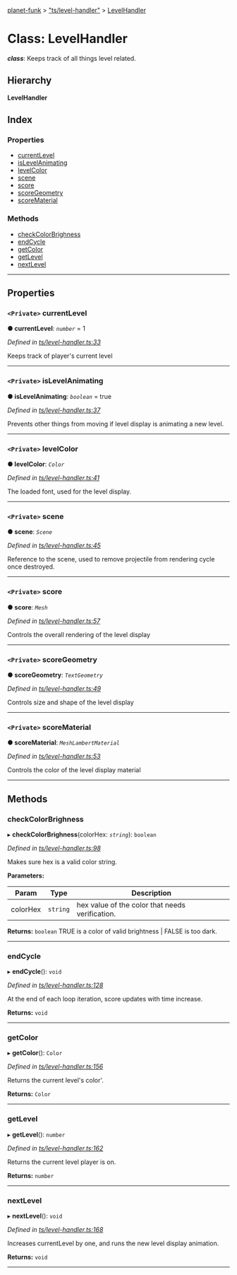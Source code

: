 [planet-funk](../README.md) > ["ts/level-handler"](../modules/_ts_level_handler_.md) > [LevelHandler](../classes/_ts_level_handler_.levelhandler.md)

# Class: LevelHandler

*__class__*: Keeps track of all things level related.

## Hierarchy

**LevelHandler**

## Index

### Properties

* [currentLevel](_ts_level_handler_.levelhandler.md#currentlevel)
* [isLevelAnimating](_ts_level_handler_.levelhandler.md#islevelanimating)
* [levelColor](_ts_level_handler_.levelhandler.md#levelcolor)
* [scene](_ts_level_handler_.levelhandler.md#scene)
* [score](_ts_level_handler_.levelhandler.md#score)
* [scoreGeometry](_ts_level_handler_.levelhandler.md#scoregeometry)
* [scoreMaterial](_ts_level_handler_.levelhandler.md#scorematerial)

### Methods

* [checkColorBrighness](_ts_level_handler_.levelhandler.md#checkcolorbrighness)
* [endCycle](_ts_level_handler_.levelhandler.md#endcycle)
* [getColor](_ts_level_handler_.levelhandler.md#getcolor)
* [getLevel](_ts_level_handler_.levelhandler.md#getlevel)
* [nextLevel](_ts_level_handler_.levelhandler.md#nextlevel)

---

## Properties

<a id="currentlevel"></a>

### `<Private>` currentLevel

**● currentLevel**: *`number`* = 1

*Defined in [ts/level-handler.ts:33](https://github.com/WilliamRADFunk/planet-funk/blob/c76261c/src/ts/level-handler.ts#L33)*

Keeps track of player's current level

___
<a id="islevelanimating"></a>

### `<Private>` isLevelAnimating

**● isLevelAnimating**: *`boolean`* = true

*Defined in [ts/level-handler.ts:37](https://github.com/WilliamRADFunk/planet-funk/blob/c76261c/src/ts/level-handler.ts#L37)*

Prevents other things from moving if level display is animating a new level.

___
<a id="levelcolor"></a>

### `<Private>` levelColor

**● levelColor**: *`Color`*

*Defined in [ts/level-handler.ts:41](https://github.com/WilliamRADFunk/planet-funk/blob/c76261c/src/ts/level-handler.ts#L41)*

The loaded font, used for the level display.

___
<a id="scene"></a>

### `<Private>` scene

**● scene**: *`Scene`*

*Defined in [ts/level-handler.ts:45](https://github.com/WilliamRADFunk/planet-funk/blob/c76261c/src/ts/level-handler.ts#L45)*

Reference to the scene, used to remove projectile from rendering cycle once destroyed.

___
<a id="score"></a>

### `<Private>` score

**● score**: *`Mesh`*

*Defined in [ts/level-handler.ts:57](https://github.com/WilliamRADFunk/planet-funk/blob/c76261c/src/ts/level-handler.ts#L57)*

Controls the overall rendering of the level display

___
<a id="scoregeometry"></a>

### `<Private>` scoreGeometry

**● scoreGeometry**: *`TextGeometry`*

*Defined in [ts/level-handler.ts:49](https://github.com/WilliamRADFunk/planet-funk/blob/c76261c/src/ts/level-handler.ts#L49)*

Controls size and shape of the level display

___
<a id="scorematerial"></a>

### `<Private>` scoreMaterial

**● scoreMaterial**: *`MeshLambertMaterial`*

*Defined in [ts/level-handler.ts:53](https://github.com/WilliamRADFunk/planet-funk/blob/c76261c/src/ts/level-handler.ts#L53)*

Controls the color of the level display material

___

## Methods

<a id="checkcolorbrighness"></a>

###  checkColorBrighness

▸ **checkColorBrighness**(colorHex: *`string`*): `boolean`

*Defined in [ts/level-handler.ts:98](https://github.com/WilliamRADFunk/planet-funk/blob/c76261c/src/ts/level-handler.ts#L98)*

Makes sure hex is a valid color string.

**Parameters:**

| Param | Type | Description |
| ------ | ------ | ------ |
| colorHex | `string` |  hex value of the color that needs verification. |

**Returns:** `boolean`
TRUE is a color of valid brightness | FALSE is too dark.

___
<a id="endcycle"></a>

###  endCycle

▸ **endCycle**(): `void`

*Defined in [ts/level-handler.ts:128](https://github.com/WilliamRADFunk/planet-funk/blob/c76261c/src/ts/level-handler.ts#L128)*

At the end of each loop iteration, score updates with time increase.

**Returns:** `void`

___
<a id="getcolor"></a>

###  getColor

▸ **getColor**(): `Color`

*Defined in [ts/level-handler.ts:156](https://github.com/WilliamRADFunk/planet-funk/blob/c76261c/src/ts/level-handler.ts#L156)*

Returns the current level's color'.

**Returns:** `Color`

___
<a id="getlevel"></a>

###  getLevel

▸ **getLevel**(): `number`

*Defined in [ts/level-handler.ts:162](https://github.com/WilliamRADFunk/planet-funk/blob/c76261c/src/ts/level-handler.ts#L162)*

Returns the current level player is on.

**Returns:** `number`

___
<a id="nextlevel"></a>

###  nextLevel

▸ **nextLevel**(): `void`

*Defined in [ts/level-handler.ts:168](https://github.com/WilliamRADFunk/planet-funk/blob/c76261c/src/ts/level-handler.ts#L168)*

Increases currentLevel by one, and runs the new level display animation.

**Returns:** `void`

___

